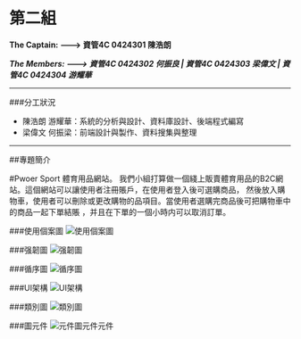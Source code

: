 第二組
======
**The Captain: --->
資管4C 0424301 陳浩朗**

***The Members: --->
資管4C 0424302 何振良 |
資管4C 0424303 梁偉文 |
資管4C 0424304 游耀華***
- - -
###分工狀況
+ 陳浩朗 游耀華：系統的分析與設計、資料庫設計、後端程式編寫
+ 梁偉文 何振梁：前端設計與製作、資料搜集與整理
- - -
##專題簡介

#Pwoer Sport 體育用品網站。
我們小組打算做一個綫上販賣體育用品的B2C網站。這個網站可以讓使用者注冊賬戶，在使用者登入後可選購商品，
然後放入購物車，使用者可以刪除或更改購物的品項目。當使用者選購完商品後可把購物車中的商品一起下單結賬
，并且在下單的一個小時内可以取消訂單。

###使用個案圖
![使用個案圖](https://github.com/fusion-c/oose_0424301/blob/master/user_case.png)

###强韌圖
![强韌圖](https://github.com/fusion-c/oose_0424301/blob/master/Robustness.png)

###循序圖
![循序圖](https://github.com/fusion-c/oose_0424301/blob/master/sequence.png)

###UI架構
![UI架構](https://github.com/fusion-c/oose_0424301/blob/master/%E7%B6%B2%E7%AB%99%E6%9E%B6%E6%A7%8B.png)

###類別圖
![類別圖](https://github.com/fusion-c/oose_0424301/blob/master/class.png)

###圖元件
![元件圖](https://github.com/fusion-c/oose_0424301/blob/master/Component.png)元件元件
